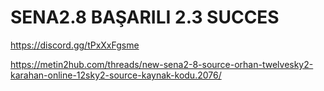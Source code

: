 # SENA2.8 BAŞARILI 2.3 SUCCES

https://discord.gg/tPxXxFgsme

https://metin2hub.com/threads/new-sena2-8-source-orhan-twelvesky2-karahan-online-12sky2-source-kaynak-kodu.2076/
